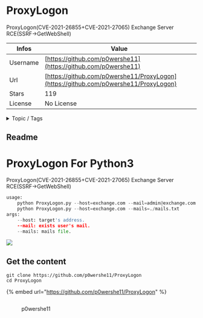 # ProxyLogon

ProxyLogon(CVE-2021-26855+CVE-2021-27065) Exchange Server RCE(SSRF->GetWebShell)

| Infos    | Value                                                              |
| -------- | -------------------------------------------------------------------|
| Username | [https://github.com/p0wershe11](https://github.com/p0wershe11) |
| Url      | [https://github.com/p0wershe11/ProxyLogon](https://github.com/p0wershe11/ProxyLogon)                                               |
| Stars    | 119                                                          |
| License  | No License                                                        |

<details>

<summary>Topic / Tags</summary>

* 0day* cve-2021-26855* cve-2021-26855-ssrf* cve-2021-27065* exploit* microsoft-exchange* microsoft-exchange-proxylogon* microsoft-exchange-server* proxylogon* zeroday

</details>

## Readme

# ProxyLogon For Python3
ProxyLogon(CVE-2021-26855+CVE-2021-27065) Exchange Server RCE(SSRF->GetWebShell)
```python
usage:
    python ProxyLogon.py --host=exchange.com --mail=admin@exchange.com
    python ProxyLogon.py --host=exchange.com --mails=./mails.txt
args:
    --host: target's address.
    --mail: exists user's mail.
    --mails: mails file.
```

![](https://github.com/p0wershe11/ProxyLogon/blob/main/gif.gif)



## Get the content

```
git clone https://github.com/p0wershe11/ProxyLogon
cd ProxyLogon
```

{% embed url="https://github.com/p0wershe11/ProxyLogon" %}

<figure><img src="https://avatars.githubusercontent.com/u/80803923?v=4" alt=""><figcaption><p>p0wershe11</p></figcaption></figure>

